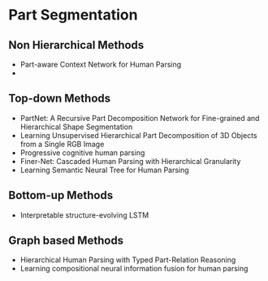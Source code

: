 # Part Segmentation

## Non Hierarchical Methods
- Part-aware Context Network for Human Parsing
- 

## Top-down Methods
-  PartNet: A Recursive Part Decomposition Network for Fine-grained and Hierarchical Shape Segmentation
- Learning Unsupervised Hierarchical Part Decomposition of 3D Objects from a Single RGB Image
- Progressive cognitive human parsing
- Finer-Net: Cascaded Human Parsing with Hierarchical Granularity
- Learning Semantic Neural Tree for Human Parsing


## Bottom-up Methods
- Interpretable structure-evolving LSTM

## Graph based Methods
- Hierarchical Human Parsing with Typed Part-Relation Reasoning
- Learning compositional neural information fusion for human parsing


<!--stackedit_data:
eyJoaXN0b3J5IjpbMTM0NDUyMzQ0OF19
-->